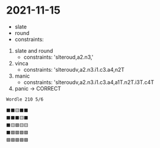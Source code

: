 # 2021-11-15

- slate
- round
- constraints:

1. slate and round
	- constraints: 'slteroud,a2.n3,'
2. vinca
	- constraints: 'slteroudv,a2.n3.i1.c3.a4,n2T
3. manic
	- constraints: 'slteroudv,a2.n3.i1.c3.a4,a1T.n2T.i3T.c4T
4. panic -> CORRECT
```
Wordle 210 5/6

⬛⬛🟨⬛⬛
⬛⬛⬛🟨⬛
⬛🟨🟩🟨🟨
⬛🟩🟩🟩🟩
🟩🟩🟩🟩🟩
```
